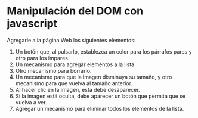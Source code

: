 # Manipulación del DOM con javascript

Agregarle a la página Web los siguientes elementos:

1. Un botón que, al pulsarlo, establezca un color para los párrafos pares y otro para los impares.
2. Un mecanismo para agregar elementos a la lista
3. Otro mecanismo para borrarlo.
4. Un mecanismo para que la imagen disminuya su tamaño, y otro mecanismo para que vuelva al tamaño anterior.
5. Al hacer clic en la imagen, esta debe desaparecer.
6. Si la imagen está oculta, debe aparecer un botón que permita que se vuelva a ver.
7. Agregar un mecanismo para eliminar todos los elementos de la lista.


